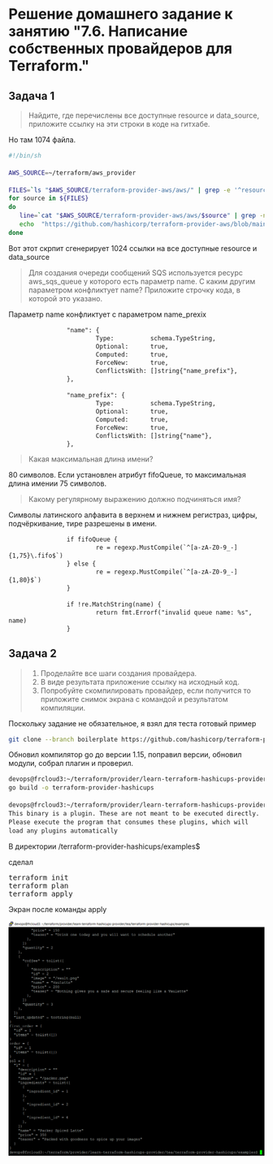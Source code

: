 # Решение домашнего задание к занятию "7.6. Написание собственных провайдеров для Terraform."

## Задача 1

> Найдите, где перечислены все доступные resource и data_source, приложите ссылку на эти строки в коде на гитхабе.

Но там 1074 файла.
```bash
#!/bin/sh

AWS_SOURCE=~/terraform/aws_provider

FILES=`ls "$AWS_SOURCE/terraform-provider-aws/aws/" | grep -e '^resource' -e '^data_source' | grep -v "test."`
for source in ${FILES}
do
   line=`cat "$AWS_SOURCE/terraform-provider-aws/aws/$source" | grep -n 'Schema:' | awk '{print $1}' FS=":" | head -n1`
   echo  "https://github.com/hashicorp/terraform-provider-aws/blob/main/aws/$source#L$line"
done
```

Вот этот скрпит сгенерирует 1024 ссылки на все доступные resource и data_source

> Для создания очереди сообщений SQS используется ресурс aws_sqs_queue у которого есть параметр name. С каким другим параметром конфликтует name? Приложите строчку кода, в которой это указано.

Параметр name конфликтует с параметром name_prexix
```golang
                "name": {
                        Type:          schema.TypeString,
                        Optional:      true,
                        Computed:      true,
                        ForceNew:      true,
                        ConflictsWith: []string{"name_prefix"},
                },

                "name_prefix": {
                        Type:          schema.TypeString,
                        Optional:      true,
                        Computed:      true,
                        ForceNew:      true,
                        ConflictsWith: []string{"name"},
                },

```

> Какая максимальная длина имени?

80 символов. Если установлен атрибут fifoQueue, то максимальная длина имении 75 символов.

> Какому регулярному выражению должно подчиняться имя?

Cимволы латинского алфавита в верхнем и нижнем регистраз, цифры, подчёркивание, тире разрешены в имени.

```golang
                if fifoQueue {
                        re = regexp.MustCompile(`^[a-zA-Z0-9_-]{1,75}\.fifo$`)
                } else {
                        re = regexp.MustCompile(`^[a-zA-Z0-9_-]{1,80}$`)
                }

                if !re.MatchString(name) {
                        return fmt.Errorf("invalid queue name: %s", name)
                }

```

## Задача 2

> 1. Проделайте все шаги создания провайдера.
> 2. В виде результата приложение ссылку на исходный код.
> 3. Попробуйте скомпилировать провайдер, если получится то приложите снимок экрана с командой и результатом компиляции.

Поскольку задание не обязательное, я взял для теста готовый пример 
```bash
git clone --branch boilerplate https://github.com/hashicorp/terraform-provider-hashicups
```

Обновил компилятор go до версии 1.15, поправил версии, обновил модули, собрал плагин и проверил.

```bash
devops@frcloud3:~/terraform/provider/learn-terraform-hashicups-provider/tea/terraform-provider-hashicups$ make build
go build -o terraform-provider-hashicups

devops@frcloud3:~/terraform/provider/learn-terraform-hashicups-provider/tea/terraform-provider-hashicups$ ./terraform-provider-hashicups
This binary is a plugin. These are not meant to be executed directly.
Please execute the program that consumes these plugins, which will
load any plugins automatically
```

В директории /terraform-provider-hashicups/examples$

сделал 
<pre>
terraform init
terraform plan
terraform apply
</pre>

Экран после команды apply

![hashicups1.png](hashicups1.png)
